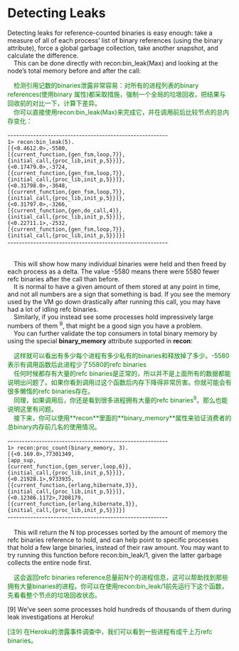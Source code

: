# Detecting Leaks
Detecting leaks for reference-counted binaries is easy enough: take a measure of all of
each process’ list of binary references (using the binary attribute), force a global garbage collection, take another snapshot, and calculate the difference.
<br>&emsp;This can be done directly with recon:bin_leak(Max) and looking at the node’s total memory before and after the call:<br>
<p></p> <font color="green">
&emsp;检测引用记数的binaries泄露非常容易：对所有的进程列表的binary references(使用binary 属性)都采取措施，强制一个全局的垃圾回收，把结果与回收前的对比一下，计算下差异。<br>
&emsp;你可以直接使用recon:bin_leak(Max)来完成它，并在调用前后比较节点的总内存变化：
</font> <p></p>

--------------------------------------------------------<br>
`1> recon:bin_leak(5).`<br>
`[{<0.4612.0>,-5580,`<br>
`[{current_function,{gen_fsm,loop,7}},`<br>
`{initial_call,{proc_lib,init_p,5}}]},`<br>
`{<0.17479.0>,-3724,`<br>
`[{current_function,{gen_fsm,loop,7}},`<br>
`{initial_call,{proc_lib,init_p,5}}]},`<br>
`{<0.31798.0>,-3648,`<br>
`[{current_function,{gen_fsm,loop,7}},`<br>
`{initial_call,{proc_lib,init_p,5}}]},`<br>
`{<0.31797.0>,-3266,`<br>
`[{current_function,{gen,do_call,4}},`<br>
`{initial_call,{proc_lib,init_p,5}}]},`<br>
`{<0.22711.1>,-2532,`<br>
`[{current_function,{gen_fsm,loop,7}},`<br>
`{initial_call,{proc_lib,init_p,5}}]}]`<br>
--------------------------------------------------------<br>

<br>&emsp;This will show how many individual binaries were held and then freed by each process
as a delta. The value -5580 means there were 5580 fewer refc binaries after the call than
before.
<br>&emsp;It is normal to have a given amount of them stored at any point in time, and not all numbers are a sign that something is bad. If you see the memory used by the VM go down drastically after running this call, you may have had a lot of idling refc binaries.
<br>&emsp;Similarly, if you instead see some processes hold impressively large numbers of them <sup>9</sup>,
that might be a good sign you have a problem.
<br>&emsp;You can further validate the top consumers in total binary memory by using the special **binary_memory** attribute supported in **recon**:<br>
<p></p> <font color="green">
&emsp;这样就可以看出有多少每个进程有多少私有的binaries和释放掉了多少。-5580表示有调用函数后此进程少了5580的refc binaries<br>
&emsp;任何时候都存有大量的refc binaries是正常的，所以并不是上面所有的数据都能说明出问题了。如果你看到调用过这个函数后内存下降得非常厉害。你就可能会有很多懒惰的refc binaries存在。<br>
&emsp;同理，如果调用后，你还是看到很多进程拥有大量的refc binaries<sup>9</sup>。那么也能说明这里有问题。<br>
&emsp;接下来，你可以使用**recon**里面的**binary_memory**属性来验证消费者的总binary内存前几名的使用情况。
</font> <p></p>

--------------------------------------------------------<br>
`1> recon:proc_count(binary_memory, 3).`<br>
`[{<0.169.0>,77301349,`<br>
`[app_sup,`<br>
`{current_function,{gen_server,loop,6}},`<br>
`{initial_call,{proc_lib,init_p,5}}]},`<br>
`{<0.21928.1>,9733935,`<br>
`[{current_function,{erlang,hibernate,3}},`<br>
`{initial_call,{proc_lib,init_p,5}}]},`<br>
`{<0.12386.1172>,7208179,`<br>
`[{current_function,{erlang,hibernate,3}},`<br>
`{initial_call,{proc_lib,init_p,5}}]}]`<br>
--------------------------------------------------------<br>
<br>&emsp;This will return the N top processes sorted by the amount of memory the refc binaries reference to hold, and can help point to specific processes that hold a few large binaries, instead
of their raw amount. You may want to try running this function before recon:bin_leak/1,
given the latter garbage collects the entire node first.
<p></p> <font color="green">
&emsp;这会返回refc binaries reference总量前N个的进程信息，这可以帮助找到那些拥有大量binaries的进程。你可以在使用recon:bin_leak/1前先运行下这个函数，先看看整个节点的垃圾回收状态。
</font> <p></p>

[9] We’ve seen some processes hold hundreds of thousands of them during leak investigations at Heroku!
<p></p> <font color="green">
[注9] 在Heroku的泄露事件调查中，我们可以看到一些进程有成千上万refc binaries。
</font> <p></p>


